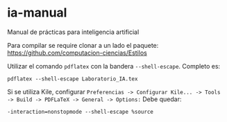 # ia-manual
Manual de prácticas para inteligencia artificial

Para compilar se require clonar a un lado el paquete:
https://github.com/computacion-ciencias/Estilos

Utilizar el comando ```pdflatex``` con la bandera ```--shell-escape```.  Completo es:
```
pdflatex --shell-escape Laboratorio_IA.tex
```

Si se utiliza Kile, configurar ```Preferencias -> Configurar Kile... -> Tools -> Build -> PDFLaTeX -> General -> Options:```
Debe quedar:
```
-interaction=nonstopmode --shell-escape %source
```

